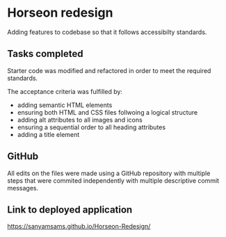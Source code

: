 # Horseon redesign
Adding features to codebase so that it follows accessibilty standards.

## Tasks completed
Starter code was modified and refactored in order to meet the required standards.

The acceptance criteria was fulfilled by:
- adding semantic HTML elements 
- ensuring both HTML and CSS files follwoing a logical structure
- adding alt attributes to all images and icons 
- ensuring a sequential order to all heading attributes 
- adding a title element 

## GitHub
All edits on the files were made using a GitHub repository with multiple steps that were commited independently with multiple descriptive commit messages.

## Link to deployed application
https://sanyamsams.github.io/Horseon-Redesign/

